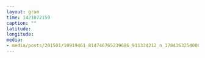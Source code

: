```yaml
---
layout: gram
time: 1421072159
caption: ""
latitude: 
longitude: 
media:
- media/posts/201501/10919461_814746765239686_911334212_n_17843632540000351.jpg
---
```

